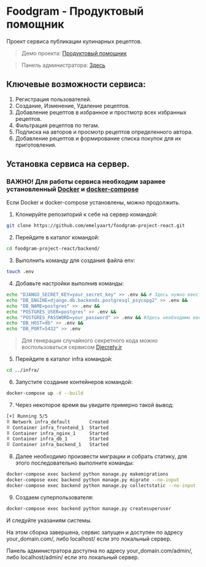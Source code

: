# Foodgram - Продуктовый помощник
Проект сервиса публикации кулинарных рецептов.
> Демо проекта: [Продуктовый помощник](http://emelyaart.ru)

> Панель администратора: [Здесь](http://emelyaart.ru/admin/)

## Ключевые возможности сервиса:
1. Регистрация пользователей.
2. Создание, Изменение, Удаление рецептов.
3. Добавление рецептов в избранное и простмотр всех избранных рецептов.
4. Фильтрация рецептов по тегам.
6. Подписка на авторов и просмотр рецептов определенного автора.
7. Добавление рецептов и формирование списка покупок для их приготовления.

## Установка сервиса на сервер.

### ВАЖНО! Для работы сервиса необходим заранее установленный [Docker](https://www.docker.com) и [docker-compose](https://docs.docker.com/compose/install/)
Если Docker и docker-compose установлены, можно продолжить.

1. Клонируйте репозиторий к себе на сервер командой:
```bash
git clone https://github.com/emelyaart/foodgram-project-react.git
```
2. Перейдите в каталог командой:
```bash
cd foodgram-project-react/backend/
```
3. Выполнить команду для создания файла env:
```bash
touch .env
```
4. Добавьте настройки выполнив команды:
```bash
echo "DJANGO_SECRET_KEY=your_secret_key" >> .env && # Здесь нужно ввести секретный код
echo "DB_ENGINE=django.db.backends.postgresql_psycopg2" >> .env &&
echo "DB_NAME=postgres" >> .env &&
echo "POSTGRES_USER=postgres" >> .env &&
echo "POSTGRES_PASSWORD=your_password" >> .env && #Здесь необходимо ввести свой пароль
echo "DB_HOST=db" >> .env &&
echo "DB_PORT=5432" >> .env
```
> Для генерации случайного секретного кода можно воспользоваться сервисом [Djecrety.ir](https://djecrety.ir/)

5. Перейдите в каталог infra командой:
```bash
cd ../infra/
```
6. Запустите создание контейнеров командой:
```bash
docker-compose up -d --build
```
7. Через некоторое время вы увидите примерно такой вывод:
 ```bash
 [+] Running 5/5
 ⠿ Network infra_default       Created                                     0.6s
 ⠿ Container infra_frontend_1  Started                                     3.4s
 ⠿ Container infra_nginx_1     Started                                     3.8s
 ⠿ Container infra_db_1        Started                                     3.6s
 ⠿ Container infra_backend_1   Started                                     6.7s
```
8. Далее необходимо произвести миграции и собрать статику, для этого последовательно выполните команды:
```bash
docker-compose exec backend python manage.py makemigrations
docker-compose exec backend python manage.py migrate --no-input
docker-compose exec backend python manage.py collectstatic --no-input
```
9. Создаем суперпользователя:
```bash
docker-compose exec backend python manage.py createsuperuser
```
И следуйте указаниям системы.

На этом сборка завершена, сервис запущен и доступен по адресу your_domain.com/, либо localhost/ если это локальный сервер.

Панель администратора доступна по адресу your_domain.com/admin/, либо localhost/admin/ если это локальный сервер.
